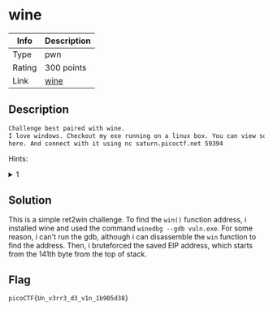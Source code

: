 # wine

|Info           |Description                    |
|---------------|-------------------------------|
|Type           |pwn|
|Rating         |300 points|
|Link           |[wine](https://play.picoctf.org/practice/challenge/317)|

## Description

```txt
Challenge best paired with wine.
I love windows. Checkout my exe running on a linux box. You can view source 
here. And connect with it using nc saturn.picoctf.net 59394
```

Hints:
<details>
    <summary>1</summary>
    Gets is dangerous. Even on windows.
</details>

## Solution

This is a simple ret2win challenge. To find the `win()` function address, i
installed wine and used the command `winedbg --gdb vuln.exe`. For some reason,
i can't run the gdb, although i can disassemble the `win` function to find the
address. Then, i bruteforced the saved EIP address, which starts from the 141th
byte from the top of stack.

## Flag

```txt
picoCTF{Un_v3rr3_d3_v1n_1b905d38}
```
